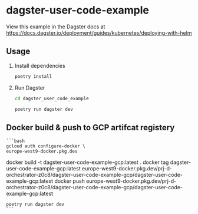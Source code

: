 # dagster-user-code-example

View this example in the Dagster docs at https://docs.dagster.io/deployment/guides/kubernetes/deploying-with-helm


## Usage

1. Install dependencies

    ```bash
    poetry install
    ```

2. Run Dagster

    ```bash
    cd dagster_user_code_example

    poetry run dagster dev
    ```

## Docker build & push to GCP artifcat registery 

    ```bash
    gcloud auth configure-docker \
    europe-west9-docker.pkg.dev

docker build -t dagster-user-code-example-gcp:latest .
docker tag dagster-user-code-example-gcp:latest europe-west9-docker.pkg.dev/prj-d-orchestrator-z0c8/dagster-user-code-example-gcp/dagster-user-code-example-gcp:latest
docker push europe-west9-docker.pkg.dev/prj-d-orchestrator-z0c8/dagster-user-code-example-gcp/dagster-user-code-example-gcp:latest

    poetry run dagster dev
    ```
